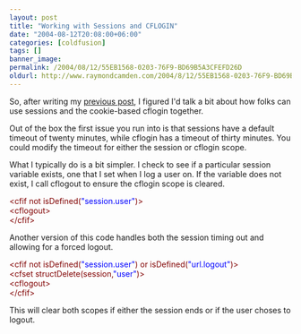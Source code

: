 ```yaml
---
layout: post
title: "Working with Sessions and CFLOGIN"
date: "2004-08-12T20:08:00+06:00"
categories: [coldfusion]
tags: []
banner_image: 
permalink: /2004/08/12/55EB1568-0203-76F9-BD69B5A3CFEFD26D
oldurl: http://www.raymondcamden.com/2004/8/12/55EB1568-0203-76F9-BD69B5A3CFEFD26D
---
```


So, after writing my <a href="http://www.camdenfamily.com/morpheus/blog/index.cfm?mode=entry&entry=55E3B19F-CC5C-5370-9175D351D4F7A842">previous post</a>, I figured I'd talk a bit about how folks can use sessions and the cookie-based cflogin together. 

Out of the box the first issue you run into is that sessions have a default timeout of twenty minutes, while cflogin has a timeout of thirty minutes. You could modify the timeout for either the session or cflogin scope.

What I typically do is a bit simpler. I check to see if a particular session variable exists, one that I set when I log a user on. If the variable does not exist, I call cflogout to ensure the cflogin scope is cleared. 

<div class="code"><FONT COLOR=MAROON>&lt;cfif not isDefined(<FONT COLOR=BLUE>"session.user"</FONT>)&gt;</FONT><br>
    <FONT COLOR=MAROON>&lt;cflogout&gt;</FONT><br>
<FONT COLOR=MAROON>&lt;/cfif&gt;</FONT></div>

Another version of this code handles both the session timing out and allowing for a forced logout.

<div class="code"><FONT COLOR=MAROON>&lt;cfif not isDefined(<FONT COLOR=BLUE>"session.user"</FONT>) or isDefined(<FONT COLOR=BLUE>"url.logout"</FONT>)&gt;</FONT><br>
    <FONT COLOR=MAROON>&lt;cfset structDelete(session,<FONT COLOR=BLUE>"user"</FONT>)&gt;</FONT><br>
    <FONT COLOR=MAROON>&lt;cflogout&gt;</FONT><br>
<FONT COLOR=MAROON>&lt;/cfif&gt;</FONT></div>

This will clear both scopes if either the session ends or if the user choses to logout.
